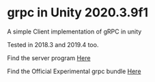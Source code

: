 # grpc in Unity 2020.3.9f1

A simple Client implementation of gRPC in unity

Tested in 2018.3 and 2019.4 too.

Find the server program [Here](https://github.com/Shorotshishir/grpc/tree/main/Server)

Find the Official Experimental grpc bundle [Here](https://packages.grpc.io/archive/2021/07/6c6463e1cd232e8b7fe532c9a1c9c28189f8f063-35dce82c-990e-4e77-8490-d716df6dcd15/index.xml)

